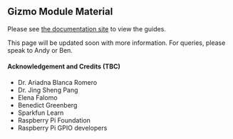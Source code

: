 ## Gizmo Module Material

Please see [the documentation site](gizmo.designengineering.london) to view the guides.

This page will be updated soon with more information. For queries, please speak to Andy or Ben.

#### Acknowledgement and Credits (TBC)

* Dr. Ariadna Blanca Romero
* Dr. Jing Sheng Pang
* Elena Falomo
* Benedict Greenberg
* Sparkfun Learn
* Raspberry Pi Foundation
* Raspberry Pi GPIO developers
